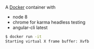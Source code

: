 A [Docker](https://www.docker.com/) container with

- node 8
- chrome for karma headless testing
- angular-cli latest


```bash
$ docker run -it
Starting virtual X frame buffer: Xvfb
```
